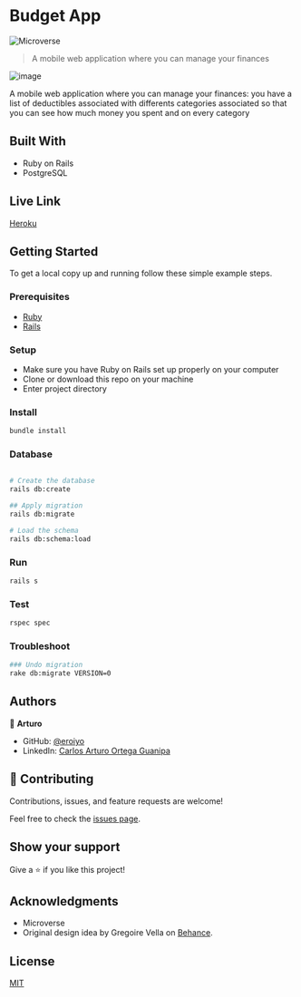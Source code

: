 # Budget App

![Microverse](https://img.shields.io/badge/Microverse-blueviolet)

> A mobile web application where you can manage your finances

![image](https://user-images.githubusercontent.com/59938389/144702089-4475b885-6468-4149-ac13-b5d1f083a172.png)


A mobile web application where you can manage your finances: you have a list of deductibles associated with differents categories associated so that you can see how much money you spent and on every category

## Built With

- Ruby on Rails
- PostgreSQL

## Live Link

[Heroku](https://blooming-hollows-41858.herokuapp.com/)

## Getting Started

To get a local copy up and running follow these simple example steps.

### Prerequisites

- [Ruby](https://www.ruby-lang.org/en/)
- [Rails](https://gorails.com/)

### Setup

- Make sure you have Ruby on Rails set up properly on your computer
- Clone or download this repo on your machine
- Enter project directory

### Install

```sh
bundle install
```

### Database

```sh

# Create the database
rails db:create

## Apply migration
rails db:migrate

# Load the schema
rails db:schema:load
```

### Run

```sh
rails s
```

### Test

```sh
rspec spec
```

### Troubleshoot

```sh
### Undo migration
rake db:migrate VERSION=0
```

## Authors

👤 **Arturo**

- GitHub: [@eroiyo](https://github.com/eroiyo)
- LinkedIn: [Carlos Arturo Ortega Guanipa](https://www.linkedin.com/in/carlos-arturo-ortega-guanipa/)

## 🤝 Contributing

Contributions, issues, and feature requests are welcome!

Feel free to check the [issues page](https://github.com/eroiyo/FMAPP/issues).

## Show your support

Give a ⭐️ if you like this project!

## Acknowledgments

- Microverse
- Original design idea by Gregoire Vella on [Behance](https://www.behance.net/gregoirevella).

## License

[MIT](./LICENSE)
